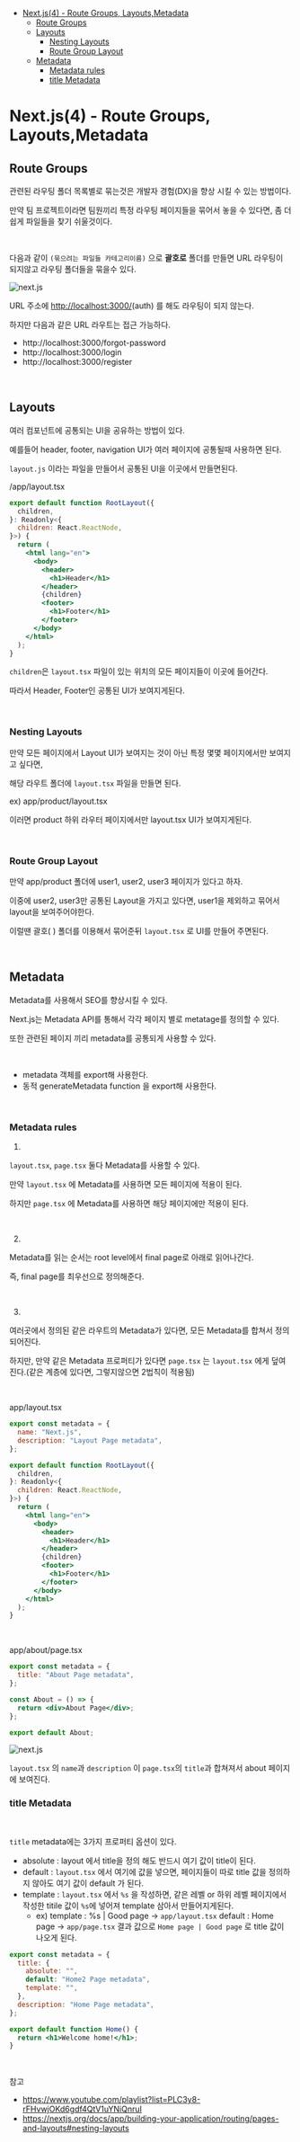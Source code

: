 - [Next.js(4) - Route Groups, Layouts,Metadata](#nextjs4---route-groups-layoutsmetadata)
  - [Route Groups](#route-groups)
  - [Layouts](#layouts)
    - [Nesting Layouts](#nesting-layouts)
    - [Route Group Layout](#route-group-layout)
  - [Metadata](#metadata)
    - [Metadata rules](#metadata-rules)
    - [title Metadata](#title-metadata)

# Next.js(4) - Route Groups, Layouts,Metadata

## Route Groups

관련된 라우팅 폴더 목록별로 묶는것은 개발자 경험(DX)을 향상 시킬 수 있는 방법이다.

만약 팀 프로젝트이라면 팀원끼리 특정 라우팅 페이지들을 묶어서 놓을 수 있다면, 좀 더 쉽게 파일들을 찾기 쉬울것이다.

<br>

다음과 같이 `(묶으려는 파일들 카테고리이름)` 으로 **괄호로** 폴더를 만들면 URL 라우팅이 되지않고 라우팅 폴더들을 묶을수 있다.

![next.js](<https://github.com/FE-Lex-Kim/-TIL/blob/master/Images/nextjs(4)/1.png?raw=true>)

URL 주소에 [http://localhost:3000/](http://localhost:3000/products/clothes/top)(auth) 를 해도 라우팅이 되지 않는다.

하지만 다음과 같은 URL 라우트는 접근 가능하다.

- http://localhost:3000/forgot-password
- http://localhost:3000/login
- http://localhost:3000/register

<br>

## Layouts

여러 컴포넌트에 공통되는 UI을 공유하는 방법이 있다.

예를들어 header, footer, navigation UI가 여러 페이지에 공통될때 사용하면 된다.

`layout.js` 이라는 파일을 만들어서 공통된 UI을 이곳에서 만들면된다.

/app/layout.tsx

```jsx
export default function RootLayout({
  children,
}: Readonly<{
  children: React.ReactNode,
}>) {
  return (
    <html lang="en">
      <body>
        <header>
          <h1>Header</h1>
        </header>
        {children}
        <footer>
          <h1>Footer</h1>
        </footer>
      </body>
    </html>
  );
}
```

`children`은 `layout.tsx` 파일이 있는 위치의 모든 페이지들이 이곳에 들어간다.

따라서 Header, Footer인 공통된 UI가 보여지게된다.

<br>

### Nesting Layouts

만약 모든 페이지에서 Layout UI가 보여지는 것이 아닌 특정 몇몇 페이지에서만 보여지고 싶다면,

해당 라우트 폴더에 `layout.tsx` 파일을 만들면 된다.

ex) app/product/layout.tsx

이러면 product 하위 라우터 페이지에서만 layout.tsx UI가 보여지게된다.

<br>

### Route Group Layout

만약 app/product 폴더에 user1, user2, user3 페이지가 있다고 하자.

이중에 user2, user3만 공통된 Layout을 가지고 있다면, user1을 제외하고 묶어서 layout을 보여주어야한다.

이럴땐 괄호( ) 폴더를 이용해서 묶어준뒤 `layout.tsx` 로 UI를 만들어 주면된다.

<br>

## Metadata

Metadata를 사용해서 SEO를 향상시킬 수 있다.

Next.js는 Metadata API를 통해서 각각 페이지 별로 metatage를 정의할 수 있다.

또한 관련된 페이지 끼리 metadata를 공통되게 사용할 수 있다.

<br>

- metadata 객체를 export해 사용한다.
- 동적 generateMetadata function 을 export해 사용한다.

<br>

### Metadata rules

1.

`layout.tsx`, `page.tsx` 둘다 Metadata를 사용할 수 있다.

만약 `layout.tsx` 에 Metadata를 사용하면 모든 페이지에 적용이 된다.

하지만 `page.tsx` 에 Metadata를 사용하면 해당 페이지에만 적용이 된다.

<br>

2.

Metadata를 읽는 순서는 root level에서 final page로 아래로 읽어나간다.

즉, final page를 최우선으로 정의해준다.

<br>

3.

여러곳에서 정의된 같은 라우트의 Metadata가 있다면, 모든 Metadata를 합쳐서 정의되어진다.

하지만, 만약 같은 Metadata 프로퍼티가 있다면 `page.tsx` 는 `layout.tsx` 에게 덮여진다.(같은 계층에 있다면, 그렇지않으면 2법칙이 적용됨)

<br>

app/layout.tsx

```jsx
export const metadata = {
  name: "Next.js",
  description: "Layout Page metadata",
};

export default function RootLayout({
  children,
}: Readonly<{
  children: React.ReactNode,
}>) {
  return (
    <html lang="en">
      <body>
        <header>
          <h1>Header</h1>
        </header>
        {children}
        <footer>
          <h1>Footer</h1>
        </footer>
      </body>
    </html>
  );
}
```

<br>

app/about/page.tsx

```jsx
export const metadata = {
  title: "About Page metadata",
};

const About = () => {
  return <div>About Page</div>;
};

export default About;
```

![next.js](<https://github.com/FE-Lex-Kim/-TIL/blob/master/Images/nextjs(4)/2.png?raw=true>)

`layout.tsx` 의 `name`과 `description` 이 `page.tsx`의 `title`과 합쳐져서 about 페이지에 보여진다.

### title Metadata

<br>

`title` metadata에는 3가지 프로퍼티 옵션이 있다.

- absolute : layout 에서 title을 정의 해도 반드시 여기 값이 title이 된다.
- default : `layout.tsx` 에서 여기에 값을 넣으면, 페이지들이 따로 title 값을 정의하지 않아도 여기 값이 default 가 된다.
- template : `layout.tsx` 에서 `%s` 을 작성하면, 같은 레벨 or 하위 레벨 페이지에서 작성한 titile 값이 `%s`에 넣어져 template 삼아서 만들어지게된다.
  - ex) template : %s | Good page → `app/layout.tsx`
    default : Home page → `app/page.tsx`
    결과 값으로 `Home page | Good page` 로 title 값이 나오게 된다.

```jsx
export const metadata = {
  title: {
    absolute: "",
    default: "Home2 Page metadata",
    template: "",
  },
  description: "Home Page metadata",
};

export default function Home() {
  return <h1>Welcome home!</h1>;
}
```

<br>

참고

- https://www.youtube.com/playlist?list=PLC3y8-rFHvwjOKd6gdf4QtV1uYNiQnruI
- https://nextjs.org/docs/app/building-your-application/routing/pages-and-layouts#nesting-layouts
